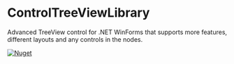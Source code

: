 # ControlTreeViewLibrary
Advanced TreeView control for .NET WinForms that supports more features, different layouts and any controls in the nodes.

[![Nuget](https://img.shields.io/nuget/v/ControlTreeView)](https://www.nuget.org/packages/ControlTreeView)
